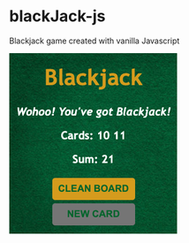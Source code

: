 # blackJack-js
Blackjack game created with vanilla Javascript

![Take a peek](https://github.com/miguelmejiia/blackJack-js/blob/main/images/preview.png?raw=true)
